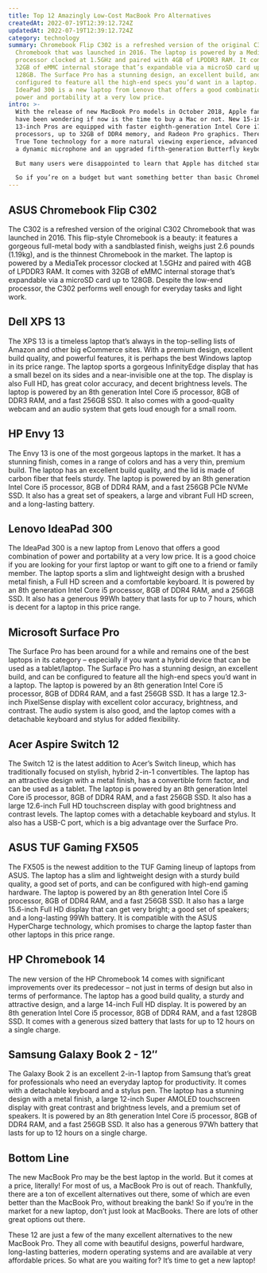 ```yaml
---
title: Top 12 Amazingly Low-Cost MacBook Pro Alternatives
createdAt: 2022-07-19T12:39:12.724Z
updatedAt: 2022-07-19T12:39:12.724Z
category: technology
summary: Chromebook Flip C302 is a refreshed version of the original C302
  Chromebook that was launched in 2016. The laptop is powered by a MediaTek
  processor clocked at 1.5GHz and paired with 4GB of LPDDR3 RAM. It comes with
  32GB of eMMC internal storage that’s expandable via a microSD card up to
  128GB. The Surface Pro has a stunning design, an excellent build, and can be
  configured to feature all the high-end specs you’d want in a laptop. Lenovo
  IdeaPad 300 is a new laptop from Lenovo that offers a good combination of
  power and portability at a very low price.
intro: >-
  With the release of new MacBook Pro models in October 2018, Apple fans
  have been wondering if now is the time to buy a Mac or not. New 15-inch and
  13-inch Pros are equipped with faster eighth-generation Intel Core i7
  processors, up to 32GB of DDR4 memory, and Radeon Pro graphics. There’s also
  True Tone technology for a more natural viewing experience, advanced speakers,
  a dynamic microphone and an upgraded fifth-generation Butterfly keyboard.

  But many users were disappointed to learn that Apple has ditched standard USB ports for USB-C – meaning you'll need adapters for most existing devices and accessories. And the price tag is hefty as well – starting at $1,799 for the base variant of the 13-inch model with 8GB RAM and 256GB storage (and going up to $3199 for the top version). 

  So if you’re on a budget but want something better than basic Chromebooks or Windows machines, here are our picks for The Top 12 Amazingly Low-Cost MacBook Pro Alternatives in 2019.
---
```


## ASUS Chromebook Flip C302

The C302 is a refreshed version of the original C302 Chromebook that was launched in 2016. This flip-style Chromebook is a beauty: it features a gorgeous full-metal body with a sandblasted finish, weighs just 2.6 pounds (1.19kg), and is the thinnest Chromebook in the market.
The laptop is powered by a MediaTek processor clocked at 1.5GHz and paired with 4GB of LPDDR3 RAM. It comes with 32GB of eMMC internal storage that’s expandable via a microSD card up to 128GB. Despite the low-end processor, the C302 performs well enough for everyday tasks and light work.

## Dell XPS 13

The XPS 13 is a timeless laptop that’s always in the top-selling lists of Amazon and other big eCommerce sites. With a premium design, excellent build quality, and powerful features, it is perhaps the best Windows laptop in its price range.
The laptop sports a gorgeous InfinityEdge display that has a small bezel on its sides and a near-invisible one at the top. The display is also Full HD, has great color accuracy, and decent brightness levels. The laptop is powered by an 8th generation Intel Core i5 processor, 8GB of DDR3 RAM, and a fast 256GB SSD. It also comes with a good-quality webcam and an audio system that gets loud enough for a small room.

## HP Envy 13

The Envy 13 is one of the most gorgeous laptops in the market. It has a stunning finish, comes in a range of colors and has a very thin, premium build. The laptop has an excellent build quality, and the lid is made of carbon fiber that feels sturdy.
The laptop is powered by an 8th generation Intel Core i5 processor, 8GB of DDR4 RAM, and a fast 256GB PCIe NVMe SSD. It also has a great set of speakers, a large and vibrant Full HD screen, and a long-lasting battery.

## Lenovo IdeaPad 300

The IdeaPad 300 is a new laptop from Lenovo that offers a good combination of power and portability at a very low price. It is a good choice if you are looking for your first laptop or want to gift one to a friend or family member.
The laptop sports a slim and lightweight design with a brushed metal finish, a Full HD screen and a comfortable keyboard. It is powered by an 8th generation Intel Core i5 processor, 8GB of DDR4 RAM, and a 256GB SSD. It also has a generous 99Wh battery that lasts for up to 7 hours, which is decent for a laptop in this price range.

## Microsoft Surface Pro

The Surface Pro has been around for a while and remains one of the best laptops in its category – especially if you want a hybrid device that can be used as a tablet/laptop. The Surface Pro has a stunning design, an excellent build, and can be configured to feature all the high-end specs you’d want in a laptop.
The laptop is powered by an 8th generation Intel Core i5 processor, 8GB of DDR4 RAM, and a fast 256GB SSD. It has a large 12.3-inch PixelSense display with excellent color accuracy, brightness, and contrast. The audio system is also good, and the laptop comes with a detachable keyboard and stylus for added flexibility.

## Acer Aspire Switch 12

The Switch 12 is the latest addition to Acer’s Switch lineup, which has traditionally focused on stylish, hybrid 2-in-1 convertibles. The laptop has an attractive design with a metal finish, has a convertible form factor, and can be used as a tablet.
The laptop is powered by an 8th generation Intel Core i5 processor, 8GB of DDR4 RAM, and a fast 256GB SSD. It also has a large 12.6-inch Full HD touchscreen display with good brightness and contrast levels. The laptop comes with a detachable keyboard and stylus. It also has a USB-C port, which is a big advantage over the Surface Pro.

## ASUS TUF Gaming FX505

The FX505 is the newest addition to the TUF Gaming lineup of laptops from ASUS. The laptop has a slim and lightweight design with a sturdy build quality, a good set of ports, and can be configured with high-end gaming hardware.
The laptop is powered by an 8th generation Intel Core i5 processor, 8GB of DDR4 RAM, and a fast 256GB SSD. It also has a large 15.6-inch Full HD display that can get very bright; a good set of speakers; and a long-lasting 99Wh battery. It is compatible with the ASUS HyperCharge technology, which promises to charge the laptop faster than other laptops in this price range.

## HP Chromebook 14

The new version of the HP Chromebook 14 comes with significant improvements over its predecessor – not just in terms of design but also in terms of performance.
The laptop has a good build quality, a sturdy and attractive design, and a large 14-inch Full HD display. It is powered by an 8th generation Intel Core i5 processor, 8GB of DDR4 RAM, and a fast 128GB SSD. It comes with a generous sized battery that lasts for up to 12 hours on a single charge.

## Samsung Galaxy Book 2 - 12″

The Galaxy Book 2 is an excellent 2-in-1 laptop from Samsung that’s great for professionals who need an everyday laptop for productivity. It comes with a detachable keyboard and a stylus pen.
The laptop has a stunning design with a metal finish, a large 12-inch Super AMOLED touchscreen display with great contrast and brightness levels, and a premium set of speakers. It is powered by an 8th generation Intel Core i5 processor, 8GB of DDR4 RAM, and a fast 256GB SSD. It also has a generous 97Wh battery that lasts for up to 12 hours on a single charge.

## Bottom Line

The new MacBook Pro may be the best laptop in the world. But it comes at a price, literally! For most of us, a MacBook Pro is out of reach. Thankfully, there are a ton of excellent alternatives out there, some of which are even better than the MacBook Pro, without breaking the bank! So if you’re in the market for a new laptop, don’t just look at MacBooks. There are lots of other great options out there.

These 12 are just a few of the many excellent alternatives to the new MacBook Pro. They all come with beautiful designs, powerful hardware, long-lasting batteries, modern operating systems and are available at very affordable prices. So what are you waiting for? It’s time to get a new laptop!
